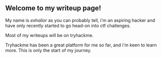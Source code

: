 ## Welcome to my writeup page!

My name is *exhalior* as you can probably tell, i'm an aspiring hacker and have only recently started to go head-on into ctf challenges.

Most of my writeups will be on tryhackme.

Tryhackme has been a great platform for me so far, and i'm keen to learn more. This is only the start of my journey.

